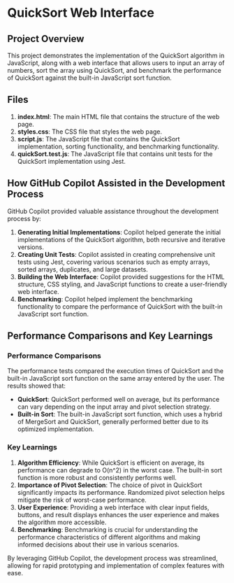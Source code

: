# QuickSort Web Interface

## Project Overview

This project demonstrates the implementation of the QuickSort algorithm in JavaScript, along with a web interface that allows users to input an array of numbers, sort the array using QuickSort, and benchmark the performance of QuickSort against the built-in JavaScript sort function.

## Files

1. **index.html**: The main HTML file that contains the structure of the web page.
2. **styles.css**: The CSS file that styles the web page.
3. **script.js**: The JavaScript file that contains the QuickSort implementation, sorting functionality, and benchmarking functionality.
4. **quickSort.test.js**: The JavaScript file that contains unit tests for the QuickSort implementation using Jest.

## How GitHub Copilot Assisted in the Development Process

GitHub Copilot provided valuable assistance throughout the development process by:
1. **Generating Initial Implementations**: Copilot helped generate the initial implementations of the QuickSort algorithm, both recursive and iterative versions.
2. **Creating Unit Tests**: Copilot assisted in creating comprehensive unit tests using Jest, covering various scenarios such as empty arrays, sorted arrays, duplicates, and large datasets.
3. **Building the Web Interface**: Copilot provided suggestions for the HTML structure, CSS styling, and JavaScript functions to create a user-friendly web interface.
4. **Benchmarking**: Copilot helped implement the benchmarking functionality to compare the performance of QuickSort with the built-in JavaScript sort function.

## Performance Comparisons and Key Learnings

### Performance Comparisons

The performance tests compared the execution times of QuickSort and the built-in JavaScript sort function on the same array entered by the user. The results showed that:

- **QuickSort**: QuickSort performed well on average, but its performance can vary depending on the input array and pivot selection strategy.
- **Built-in Sort**: The built-in JavaScript sort function, which uses a hybrid of MergeSort and QuickSort, generally performed better due to its optimized implementation.

### Key Learnings

1. **Algorithm Efficiency**: While QuickSort is efficient on average, its performance can degrade to O(n^2) in the worst case. The built-in sort function is more robust and consistently performs well.
2. **Importance of Pivot Selection**: The choice of pivot in QuickSort significantly impacts its performance. Randomized pivot selection helps mitigate the risk of worst-case performance.
3. **User Experience**: Providing a web interface with clear input fields, buttons, and result displays enhances the user experience and makes the algorithm more accessible.
4. **Benchmarking**: Benchmarking is crucial for understanding the performance characteristics of different algorithms and making informed decisions about their use in various scenarios.

By leveraging GitHub Copilot, the development process was streamlined, allowing for rapid prototyping and implementation of complex features with ease.